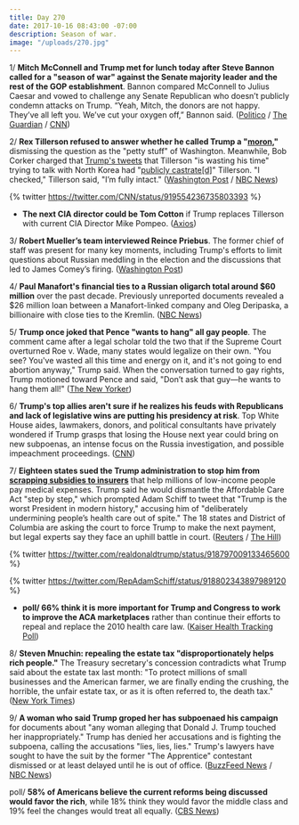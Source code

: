 ```yaml
---
title: Day 270
date: 2017-10-16 08:43:00 -07:00
description: Season of war.
image: "/uploads/270.jpg"
---
```


1/ **Mitch McConnell and Trump met for lunch today after Steve Bannon called for a "season of war" against the Senate majority leader and the rest of the GOP establishment**. Bannon compared McConnell to Julius Caesar and vowed to challenge any Senate Republican who doesn’t publicly condemn attacks on Trump. “Yeah, Mitch, the donors are not happy. They’ve all left you. We’ve cut your oxygen off,” Bannon said. ([Politico](http://www.politico.com/story/2017/10/14/steve-bannon-trump-gop-mitch-mcconnell-243777) / [The Guardian](https://www.theguardian.com/us-news/2017/oct/16/mitch-mcconnell-donald-trump-lunch-steve-bannon-war) / [CNN](http://www.cnn.com/2017/10/14/politics/steve-bannon-values-voter-summit/index.html))

2/ **Rex Tillerson refused to answer whether he called Trump a "[moron](https://whatthefuckjusthappenedtoday.com/2017/10/04/day-258/#1-rex-tillerson-reportedly-called-tr),"** dismissing the question as the "petty stuff" of Washington. Meanwhile, Bob Corker charged that [Trump's tweets](https://whatthefuckjusthappenedtoday.com/2017/10/02/day-256/#6-trump-called-tillersons-effort-to) that Tillerson "is wasting his time" trying to talk with North Korea had "[publicly castrate\[d\]](https://www.reuters.com/article/us-usa-trump-corker/republican-senator-corker-blasts-trump-for-castrating-tillerson-idUSKBN1CJ030)" Tillerson.  "I checked," Tillerson said, "I’m fully intact." ([Washington Post](https://www.washingtonpost.com/national/amid-crises-tensions-between-trump-tillerson-persist/2017/10/15/72f4dc42-b1ca-11e7-9b93-b97043e57a22_story.html?utm_term=.bb499e1c0658) / [NBC News](https://www.nbcnews.com/politics/politics-news/tillerson-again-refuses-answer-if-he-called-trump-moron-n810806))

{% twitter https://twitter.com/CNN/status/919554236735803393 %}

* **The next CIA director could be Tom Cotton** if Trump replaces Tillerson with current CIA Director Mike Pompeo. ([Axios](https://www.axios.com/the-next-cia-director-after-pompeo-could-be-tom-cotton-2497135822.html))

3/ **Robert Mueller’s team interviewed Reince Priebus**. The former chief of staff was present for many key moments, including Trump's efforts to limit questions about Russian meddling in the election and the discussions that led to James Comey’s firing. ([Washington Post](https://www.washingtonpost.com/politics/reince-priebus-former-trump-chief-of-staff-interviewed-by-mueller-team/2017/10/13/fbbe6c66-b060-11e7-a908-a3470754bbb9_story.html))

4/ **Paul Manafort's financial ties to a Russian oligarch total around $60 million** over the past decade. Previously unreported documents revealed a $26 million loan between a Manafort-linked company and Oleg Deripaska, a billionaire with close ties to the Kremlin. ([NBC News](https://www.nbcnews.com/news/world/manafort-had-60m-relationship-russian-oligarch-n810541))

5/ **Trump once joked that Pence "wants to hang" all gay people**. The comment came after a legal scholar told the two that if the Supreme Court overturned Roe v. Wade, many states would legalize on their own.  "You see? You've wasted all this time and energy on it, and it's not going to end abortion anyway," Trump said. When the conversation turned to gay rights, Trump motioned toward Pence and said, "Don’t ask that guy—he wants to hang them all!" ([The New Yorker](https://www.newyorker.com/magazine/2017/10/23/the-danger-of-president-pence?currentPage=all))

6/ **Trump's top allies aren't sure if he realizes his feuds with Republicans and lack of legislative wins are putting his presidency at risk**. Top White House aides, lawmakers, donors, and political consultants have privately wondered if Trump grasps that losing the House next year could bring on new subpoenas, an intense focus on the Russia investigation, and possible impeachment proceedings. ([CNN](http://www.cnn.com/2017/10/16/politics/democrats-house-midterm-elections/))

7/ **Eighteen states sued the Trump administration to stop him from [scrapping subsidies to insurers](https://whatthefuckjusthappenedtoday.com/2017/10/13/day-267/#1-trump-will-cut-off-essential-subsi)** that help millions of low-income people pay medical expenses. Trump said he would dismantle the Affordable Care Act "step by step," which prompted Adam Schiff to tweet that "Trump is the worst President in modern history," accusing him of "deliberately undermining people’s health care out of spite." The 18 states and District of Columbia are asking the court to force Trump to make the next payment, but legal experts say they face an uphill battle in court. ([Reuters](https://www.reuters.com/article/us-usa-healthcare/u-s-states-sue-to-block-trump-obamacare-subsidies-cut-idUSKBN1CI0E4) / [The Hill](http://thehill.com/homenews/house/355279-dem-hits-trump-on-obamacare-worst-president-in-modern-history))

{% twitter https://twitter.com/realdonaldtrump/status/918797009133465600 %}

{% twitter https://twitter.com/RepAdamSchiff/status/918802343897989120 %}

* **poll/ 66% think it is more important for Trump and Congress to work to improve the ACA marketplaces** rather than continue their efforts to repeal and replace the 2010 health care law. ([Kaiser Health Tracking Poll](https://www.kff.org/health-reform/poll-finding/kaiser-health-tracking-poll-october-2017-open-enrollment-and-the-aca-marketplaces/))

8/ **Steven Mnuchin: repealing the estate tax "disproportionately helps rich people."** The Treasury secretary's concession contradicts what Trump said about the estate tax last month: "To protect millions of small businesses and the American farmer, we are finally ending the crushing, the horrible, the unfair estate tax, or as it is often referred to, the death tax." ([New York Times](https://www.nytimes.com/2017/10/13/us/politics/mnuchin-estate-tax-repeal-help-rich.html))

9/ **A woman who said Trump groped her has subpoenaed his campaign** for documents about "any woman alleging that Donald J. Trump touched her inappropriately." Trump has denied her accusations and is fighting the subpoena, calling the accusations "lies, lies, lies." Trump's lawyers have sought to have the suit by the former "The Apprentice" contestant  dismissed or at least delayed until he is out of office. ([BuzzFeed News](https://www.buzzfeed.com/jessicagarrison/subpoena-orders-trump-to-turn-over-documents-from-assault) / [NBC News](https://www.nbcnews.com/politics/politics-news/president-trump-subpoenaed-over-sexual-misconduct-allegations-n810871))

poll/ **58% of Americans believe the current reforms being discussed would favor the rich**, while 18% think they would favor the middle class and 19% feel the changes would treat all equally. ([CBS News](https://www.cbsnews.com/news/nation-tracker-americans-feel-tax-reform-plans-would-favor-wealthy/))
